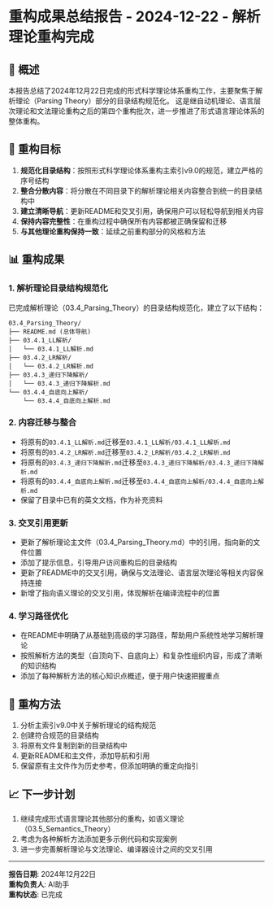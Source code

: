 # 重构成果总结报告 - 2024-12-22 - 解析理论重构完成

## 📝 概述

本报告总结了2024年12月22日完成的形式科学理论体系重构工作，主要聚焦于解析理论（Parsing Theory）部分的目录结构规范化。
这是继自动机理论、语言层次理论和文法理论重构之后的第四个重构批次，进一步推进了形式语言理论体系的整体重构。

## 🎯 重构目标

1. **规范化目录结构**：按照形式科学理论体系重构主索引v9.0的规范，建立严格的序号结构
2. **整合分散内容**：将分散在不同目录下的解析理论相关内容整合到统一的目录结构中
3. **建立清晰导航**：更新README和交叉引用，确保用户可以轻松导航到相关内容
4. **保持内容完整性**：在重构过程中确保所有内容都被正确保留和迁移
5. **与其他理论重构保持一致**：延续之前重构部分的风格和方法

## 📊 重构成果

### 1. 解析理论目录结构规范化

已完成解析理论（03.4_Parsing_Theory）的目录结构规范化，建立了以下结构：

```text
03.4_Parsing_Theory/
├── README.md (总体导航)
├── 03.4.1_LL解析/
│   └── 03.4.1_LL解析.md
├── 03.4.2_LR解析/
│   └── 03.4.2_LR解析.md
├── 03.4.3_递归下降解析/
│   └── 03.4.3_递归下降解析.md
└── 03.4.4_自底向上解析/
    └── 03.4.4_自底向上解析.md
```

### 2. 内容迁移与整合

- 将原有的`03.4.1_LL解析.md`迁移至`03.4.1_LL解析/03.4.1_LL解析.md`
- 将原有的`03.4.2_LR解析.md`迁移至`03.4.2_LR解析/03.4.2_LR解析.md`
- 将原有的`03.4.3_递归下降解析.md`迁移至`03.4.3_递归下降解析/03.4.3_递归下降解析.md`
- 将原有的`03.4.4_自底向上解析.md`迁移至`03.4.4_自底向上解析/03.4.4_自底向上解析.md`
- 保留了目录中已有的英文文档，作为补充资料

### 3. 交叉引用更新

- 更新了解析理论主文件（03.4_Parsing_Theory.md）中的引用，指向新的文件位置
- 添加了提示信息，引导用户访问重构后的目录结构
- 更新了README中的交叉引用，确保与文法理论、语言层次理论等相关内容保持连接
- 新增了指向语义理论的交叉引用，体现解析在编译流程中的位置

### 4. 学习路径优化

- 在README中明确了从基础到高级的学习路径，帮助用户系统性地学习解析理论
- 按照解析方法的类型（自顶向下、自底向上）和复杂性组织内容，形成了清晰的知识结构
- 添加了每种解析方法的核心知识点概述，便于用户快速把握重点

## 🔄 重构方法

1. 分析主索引v9.0中关于解析理论的结构规范
2. 创建符合规范的目录结构
3. 将原有文件复制到新的目录结构中
4. 更新README和主文件，添加导航和引用
5. 保留原有主文件作为历史参考，但添加明确的重定向指引

## 📈 下一步计划

1. 继续完成形式语言理论其他部分的重构，如语义理论（03.5_Semantics_Theory）
2. 考虑为各种解析方法添加更多示例代码和实现案例
3. 进一步完善解析理论与文法理论、编译器设计之间的交叉引用

---

**报告日期**: 2024年12月22日  
**重构负责人**: AI助手  
**重构状态**: 已完成 